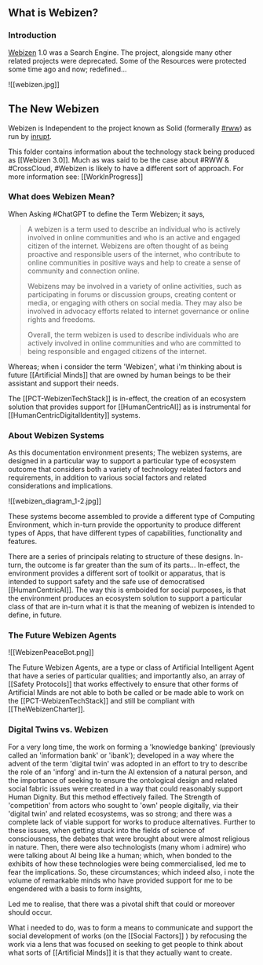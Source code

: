 ## What is Webizen?

### Introduction

[Webizen](https://github.com/linkeddata/webizen) 1.0 was a Search Engine. The project, alongside many other related projects were deprecated.  Some of the Resources were protected some time ago and now; redefined...

![[webizen.jpg]]

## The New Webizen
Webizen is Independent to the project known as Solid (formerally [#rww](https://www.w3.org/community/rww/)) as run by [inrupt](https://www.inrupt.com). 

This folder contains information about the technology stack being produced as [[Webizen 3.0]].  Much as was said to be the case about #RWW & #CrossCloud, #Webizen is likely to have a different sort of approach.  For more information see: [[WorkInProgress]]


### What does Webizen Mean?

When Asking #ChatGPT to define the Term Webizen; it says,

>A webizen is a term used to describe an individual who is actively involved in online communities and who is an active and engaged citizen of the internet. Webizens are often thought of as being proactive and responsible users of the internet, who contribute to online communities in positive ways and help to create a sense of community and connection online.
>
>Webizens may be involved in a variety of online activities, such as participating in forums or discussion groups, creating content or media, or engaging with others on social media. They may also be involved in advocacy efforts related to internet governance or online rights and freedoms.
>
>Overall, the term webizen is used to describe individuals who are actively involved in online communities and who are committed to being responsible and engaged citizens of the internet.

Whereas; when i consider the term 'Webizen', what i'm thinking about is future [[Artificial Minds]] that are owned by human beings to be their assistant and support their needs. 

The [[PCT-WebizenTechStack]] is in-effect, the creation of an ecosystem solution that provides support for [[HumanCentricAI]] as is instrumental for [[HumanCentricDigitalIdentity]] systems.

### About Webizen Systems
As this documentation environment presents; The webizen systems, are designed in a particular way to support a particular type of ecosystem outcome that considers both a variety of technology related factors and requirements, in addition to various social factors and related considerations and implications. 

![[webizen_diagram_1-2.jpg]]

These systems become assembled to provide a different type of Computing Environment, which in-turn provide the opportunity to produce different types of Apps, that have different types of capabilities, functionality and features. 

There are a series of principals relating to structure of these designs.  In-turn, the outcome is far greater than the sum of its parts...  In-effect, the environment provides a different sort of toolkit or apparatus, that is intended to support safety and the safe use of democratised [[HumanCentricAI]].   The way this is emboided for social purposes, is that the environment produces an ecosystem solution to support a particular class of  that are in-turn what it is that the meaning of webizen is intended to define, in future. 

### The Future Webizen Agents

![[WebizenPeaceBot.png]]

The Future Webizen Agents, are a type or class of Artificial Intelligent Agent that have a series of particular qualities; and importantly also, an array of [[Safety Protocols]] that works effectively to ensure that other forms of Artificial Minds are not able to both be called or be made able to work on the [[PCT-WebizenTechStack]] and still be compliant with [[TheWebizenCharter]].

### Digital Twins vs. Webizen

For a very long time, the work on forming a 'knowledge banking' (previously called an 'information bank' or 'ibank'); developed in a way where the advent of the term 'digital twin' was adopted in an effort to try to describe the role of an 'inforg' and in-turn the AI extension of a natural person, and the importance of seeking to ensure the ontological design and related social fabric issues were created in a way that could reasonably support Human Dignity.  But this method effectively failed.  The Strength of 'competition' from actors who sought to 'own' people digitally, via their 'digital twin' and related ecosystems, was so strong; and there was a complete lack of viable support for works to produce alternatives.  Further to these issues, when getting stuck into the fields of science of consciousness, the debates that were brought about were almost religious in nature.  Then, there were also technologists (many whom i admire) who were talking about AI being like a human; which, when bonded to the exhibits of how these technologies were being commercialised, led me to fear the implications.   So, these circumstances; which indeed also, i note the volume of remarkable minds who have provided support for me to be engendered with a basis to form insights,

Led me to realise, that there was a pivotal shift that could or moreover should occur. 

What i needed to do, was to form a means to communicate and support the social development of works (on the [[Social Factors]] ) by refocusing the work via a lens that was focused on seeking to get people to think about what sorts of [[Artificial Minds]] it is that they actually want to create.  